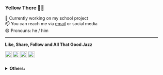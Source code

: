 <!-- Search for icons: https://cdn.jsdelivr.net/npm/simple-icons@v3/icons -->
<!-- Card guide: https://github.com/anuraghazra/github-readme-stats -->

### Yellow There 👋😂

🔭 Currently working on my school project <br>
📫 You can reach me via [email] or social media <br>
😄 Pronouns: he / him

<!--
- 🌱 I’m currently learning Flutter
- 💬 Coming soon: Update to my portfolio
- ⚡ Find my blog on anything cars / motorsport at [Drive Talks]
- 🤔 I’m looking for help with ...
- 💬 Ask me about ...
- ⚡ Fun fact: ...
-->

---

**Like, Share, Follow and All That Good Jazz**

[<img align="left" alt="Mordecai K. | Twitter" width="22px" src="https://cdn.jsdelivr.net/npm/simple-icons@v3/icons/twitter.svg" />][twitter]
[<img align="left" alt="Mordecai K. | Instagram" width="22px" src="https://cdn.jsdelivr.net/npm/simple-icons@v3/icons/instagram.svg" />][instagram]
[<img align="left" alt="Mordecai K. | spotify" width="22px" src="https://cdn.jsdelivr.net/npm/simple-icons@v3/icons/spotify.svg" />][spotify]
[<img align="left" alt="Mordecai K. | LinkedIn" width="22px" src="https://cdn.jsdelivr.net/npm/simple-icons@v3/icons/linkedin.svg" />][linkedin]
<br>

<br>
<details>
 <summary><b>Others:</b></summary>
 <br>

|<img align="left" alt="Mordecai's GitHub Stats" src="https://github-readme-stats.vercel.app/api?username=itsmordecai&show_icons=true&include_all_commits=true&count_private=true&theme=graywhite&hide_border=true"> | <img align="left" alt="Mordecai's Top Languages" src="https://github-readme-stats.vercel.app/api/top-langs?username=itsmordecai&layout=compact&theme=graywhite&hide_border=true&count_private=true"> |
| ------------- | ------------- |

</details>
 
[instagram]: https://instagram.com/itsmordecai_
[twitter]: https://twitter.com/itsmordecai_
[linkedin]: https://www.linkedin.com/in/itsmordecai
[spotify]: https://open.spotify.com/user/jv19tenfbkqd9so7369kfvwxa?si=29415d195d8d41f4
[email]: mailto:***REMOVED***
[Drive Talks]: https://drivetalks.car.blog
